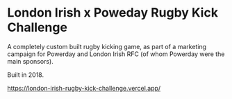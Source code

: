 # London Irish x Poweday Rugby Kick Challenge

A completely custom built rugby kicking game, as part of a marketing campaign for Powerday and London Irish RFC (of whom Powerday were the main sponsors).

Built in 2018.

https://london-irish-rugby-kick-challenge.vercel.app/
